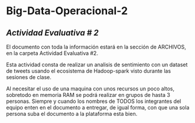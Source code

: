 # Big-Data-Operacional-2

## _Actividad Evaluativa # 2_


El documento con toda la información estará en la sección de ARCHIVOS, en la carpeta Actividad Evaluativa #2.

Esta actividad consta de realizar un analisis de sentimiento con un dataset de tweets usando el ecosistema de Hadoop-spark visto durante las sesiones de clase.

Al necesitar el uso de una maquina con unos recursos un poco altos, sobretodo en memoria RAM se podrá realizar en grupos de hasta 3 personas. 
Siempre y cuando los nombres de TODOS los integrantes del equipo enten en el documento a entregar, de igual forma, con que una sola persona suba el documento a la plataforma esta bien.
